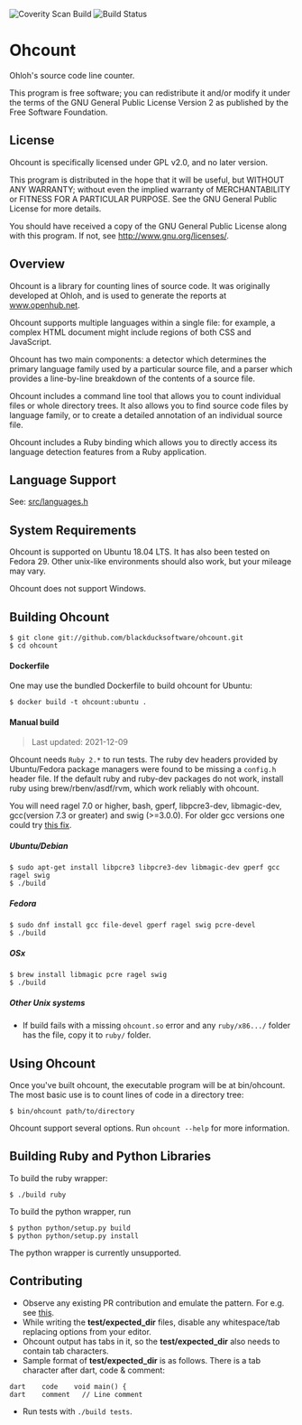 ![Coverity Scan Build](https://github.com/blackducksoftware/ohcount/actions/workflows/coverity.yml/badge.svg?branch=main)
![Build Status](https://github.com/blackducksoftware/ohcount/actions/workflows/ci.yml/badge.svg?branch=main)

Ohcount
=======

Ohloh's source code line counter.

This program is free software; you can redistribute it and/or modify
it under the terms of the GNU General Public License Version 2 as
published by the Free Software Foundation.

License
-------

Ohcount is specifically licensed under GPL v2.0, and no later version.

This program is distributed in the hope that it will be useful,
but WITHOUT ANY WARRANTY; without even the implied warranty of
MERCHANTABILITY or FITNESS FOR A PARTICULAR PURPOSE.  See the
GNU General Public License for more details.

You should have received a copy of the GNU General Public License
along with this program.  If not, see <http://www.gnu.org/licenses/>.

Overview
--------

Ohcount is a library for counting lines of source code.
It was originally developed at Ohloh, and is used to generate
the reports at www.openhub.net.

Ohcount supports multiple languages within a single file: for example,
a complex HTML document might include regions of both CSS and JavaScript.

Ohcount has two main components: a detector which determines the primary
language family used by a particular source file, and a parser which
provides a line-by-line breakdown of the contents of a source file.

Ohcount includes a command line tool that allows you to count individual
files or whole directory trees. It also allows you to find source code
files by language family, or to create a detailed annotation of an
individual source file.

Ohcount includes a Ruby binding which allows you to directly access its
language detection features from a Ruby application.

Language Support
-------------------

See: [src/languages.h](https://github.com/blackducksoftware/ohcount/blob/main/src/languages.h)

System Requirements
-------------------

Ohcount is supported on Ubuntu 18.04 LTS. It has also been tested on Fedora 29.
Other unix-like environments should also work, but your mileage may vary.

Ohcount does not support Windows.

Building Ohcount
----------------

```
$ git clone git://github.com/blackducksoftware/ohcount.git
$ cd ohcount
```

#### Dockerfile

One may use the bundled Dockerfile to build ohcount for Ubuntu:

```
$ docker build -t ohcount:ubuntu .
```

#### Manual build

> Last updated: 2021-12-09

Ohcount needs `Ruby 2.*` to run tests. The ruby dev headers provided by Ubuntu/Fedora
package managers were found to be missing a `config.h` header file. If the
default ruby and ruby-dev packages do not work, install ruby using
brew/rbenv/asdf/rvm, which work reliably with ohcount.

You will need ragel 7.0 or higher, bash, gperf, libpcre3-dev, libmagic-dev,
gcc(version 7.3 or greater) and swig (>=3.0.0).
For older gcc versions one could try [this fix](https://github.com/blackducksoftware/ohcount/pull/70/commits/c7511b9810a8660a8268a958fee0e365fb9af18f).

##### Ubuntu/Debian

```
$ sudo apt-get install libpcre3 libpcre3-dev libmagic-dev gperf gcc ragel swig
$ ./build
```

##### Fedora

```
$ sudo dnf install gcc file-devel gperf ragel swig pcre-devel
$ ./build
```

##### OSx

```
$ brew install libmagic pcre ragel swig
$ ./build
```

##### Other Unix systems

* If build fails with a missing `ohcount.so` error and any `ruby/x86.../` folder has the file, copy it to `ruby/` folder.

Using Ohcount
-------------

Once you've built ohcount, the executable program will be at bin/ohcount. The most basic use is to count lines of code in a directory tree:

```
$ bin/ohcount path/to/directory
```

Ohcount support several options. Run `ohcount --help` for more information.

Building Ruby and Python Libraries
----------------------------------

To build the ruby wrapper:

```
$ ./build ruby
```

To build the python wrapper, run

```
$ python python/setup.py build
$ python python/setup.py install
```

The python wrapper is currently unsupported.


Contributing
-------------

* Observe any existing PR contribution and emulate the pattern. For e.g. see [this](https://github.com/blackducksoftware/ohcount/pull/76/files).
* While writing the **test/expected_dir** files, disable any whitespace/tab replacing options from your editor.
* Ohcount output has tabs in it, so the **test/expected_dir** also needs to contain tab characters.
* Sample format of **test/expected_dir** is as follows. There is a tab character after dart, code & comment:
```
dart	code	void main() {
dart	comment	  // Line comment
```
* Run tests with `./build tests`.
